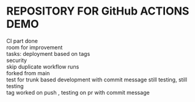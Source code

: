 # REPOSITORY FOR GitHub ACTIONS DEMO</br>
CI part done </br>
room for improvement</br>
tasks: deployment based on tags</br>
security </br>
skip duplicate workflow runs </br>
forked from main</br>
test for trunk based development with commit message
still testing, still testing</br>
tag worked on push , testing on pr with commit message

